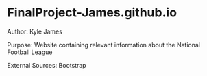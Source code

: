 # FinalProject-James.github.io

Author: Kyle James

Purpose: Website containing relevant information about the National Football League

External Sources: Bootstrap